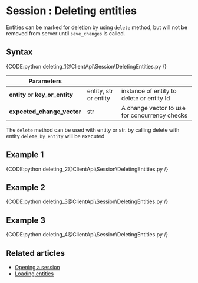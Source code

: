 ﻿# Session : Deleting entities

Entities can be marked for deletion by using `delete` method, but will not be removed from server until `save_changes` is called.

## Syntax

{CODE:python deleting_1@ClientApi\Session\DeletingEntities.py /}

| Parameters | | |
| ------------- | ------------- | ----- |
| **entity** or **key_or_entity** | entity, str or entity | instance of entity to delete or entity Id |
| **expected_change_vector** | str | A change vector to use for concurrency checks |

The `delete` method can be used with entity or str. by calling delete with entity `delete_by_entity` will be executed

## Example 1

{CODE:python deleting_2@ClientApi\Session\DeletingEntities.py /}

## Example 2

{CODE:python deleting_3@ClientApi\Session\DeletingEntities.py /}

## Example 3

{CODE:python deleting_4@ClientApi\Session\DeletingEntities.py /}

## Related articles

- [Opening a session](./opening-a-session)  
- [Loading entities](./loading-entities)  
